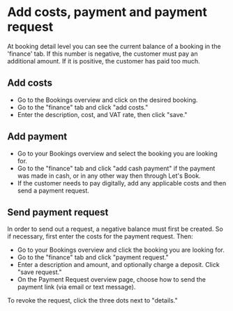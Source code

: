 # Add costs, payment and payment request

At booking detail level you can see the current balance of a booking in the 'finance' tab. If this number is negative, the customer must pay an additional amount. If it is positive, the customer has paid too much.

## Add costs

- Go to the Bookings overview and click on the desired booking.
- Go to the "finance" tab and click "add costs."
- Enter the description, cost, and VAT rate, then click "save."

## Add payment

- Go to your Bookings overview and select the booking you are looking for.
- Go to the "finance" tab and click "add cash payment" if the payment was made in cash, or in any other way then through Let's Book.
- If the customer needs to pay digitally, add any applicable costs and then send a payment request.

## Send payment request

In order to send out a request, a negative balance must first be created. So if necessary, first enter the costs for the payment request. Then:

- Go to your Bookings overview and click the booking you are looking for.
- Go to the "finance" tab and click "payment request."
- Enter a description and amount, and optionally charge a deposit. Click "save request."
- On the Payment Request overview page, choose how to send the payment link (via email or text message).

To revoke the request, click the three dots next to "details."
